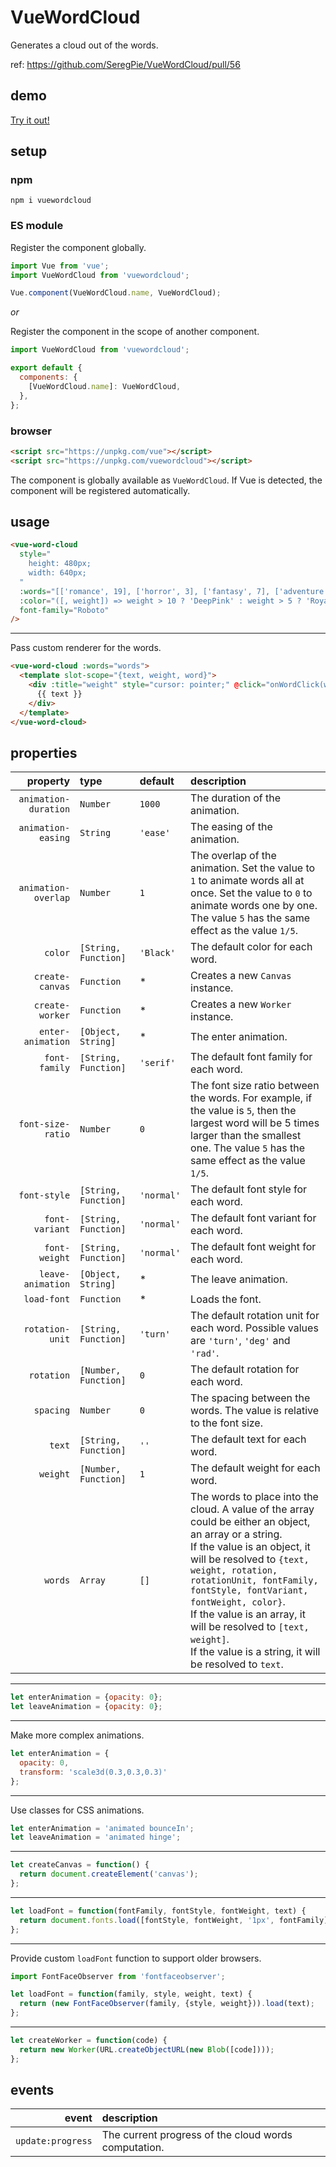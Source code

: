# VueWordCloud

Generates a cloud out of the words.

ref: <https://github.com/SeregPie/VueWordCloud/pull/56>

## demo

[Try it out!](https://seregpie.github.io/VueWordCloud/)

## setup

### npm

```shell
npm i vuewordcloud
```

### ES module

Register the component globally.

```javascript
import Vue from 'vue';
import VueWordCloud from 'vuewordcloud';

Vue.component(VueWordCloud.name, VueWordCloud);
```

*or*

Register the component in the scope of another component.

```javascript
import VueWordCloud from 'vuewordcloud';

export default {
  components: {
    [VueWordCloud.name]: VueWordCloud,
  },
};
```

### browser

```html
<script src="https://unpkg.com/vue"></script>
<script src="https://unpkg.com/vuewordcloud"></script>
```

The component is globally available as `VueWordCloud`. If Vue is detected, the component will be registered automatically.

## usage

```html
<vue-word-cloud
  style="
    height: 480px;
    width: 640px;
  "
  :words="[['romance', 19], ['horror', 3], ['fantasy', 7], ['adventure', 3]]"
  :color="([, weight]) => weight > 10 ? 'DeepPink' : weight > 5 ? 'RoyalBlue' : 'Indigo'"
  font-family="Roboto"
/>
```

---

Pass custom renderer for the words.

```html
<vue-word-cloud :words="words">
  <template slot-scope="{text, weight, word}">
    <div :title="weight" style="cursor: pointer;" @click="onWordClick(word)">
      {{ text }}
    </div>
  </template>
</vue-word-cloud>
```

## properties

| property | type | default | description |
| ---: | :--- | :--- | :--- |
| `animation-duration` | `Number` | `1000` | The duration of the animation. |
| `animation-easing` | `String` | `'ease'` | The easing of the animation. |
| `animation-overlap` | `Number` | `1` | The overlap of the animation. Set the value to `1` to animate words all at once. Set the value to `0` to animate words one by one. The value `5` has the same effect as the value `1/5`. |
| `color` | `[String, Function]` | `'Black'` | The default color for each word. |
| `create-canvas` | `Function` | * | Creates a new `Canvas` instance. |
| `create-worker` | `Function` | * | Creates a new `Worker` instance. |
| `enter-animation` | `[Object, String]` | * | The enter animation. |
| `font-family` | `[String, Function]` | `'serif'` | The default font family for each word. |
| `font-size-ratio` | `Number` | `0` | The font size ratio between the words. For example, if the value is `5`, then the largest word will be 5 times larger than the smallest one. The value `5` has the same effect as the value `1/5`. |
| `font-style` | `[String, Function]` | `'normal'` | The default font style for each word. |
| `font-variant` | `[String, Function]` | `'normal'` | The default font variant for each word. |
| `font-weight` | `[String, Function]` | `'normal'` | The default font weight for each word. |
| `leave-animation` | `[Object, String]` | * | The leave animation. |
| `load-font` | `Function` | * | Loads the font. |
| `rotation-unit` | `[String, Function]` | `'turn'` | The default rotation unit for each word. Possible values are `'turn'`, `'deg'` and `'rad'`. |
| `rotation` | `[Number, Function]` | `0` | The default rotation for each word. |
| `spacing` | `Number` | `0` | The spacing between the words. The value is relative to the font size. |
| `text` | `[String, Function]` | `''` | The default text for each word. |
| `weight` | `[Number, Function]` | `1` | The default weight for each word. |
| `words` | `Array` | `[]` | The words to place into the cloud. A value of the array could be either an object, an array or a string.<br/>If the value is an object, it will be resolved to `{text, weight, rotation, rotationUnit, fontFamily, fontStyle, fontVariant, fontWeight, color}`.<br/>If the value is an array, it will be resolved to `[text, weight]`.<br/>If the value is a string, it will be resolved to `text`. |

---

```javascript
let enterAnimation = {opacity: 0};
let leaveAnimation = {opacity: 0};
```

---

Make more complex animations.

```javascript
let enterAnimation = {
  opacity: 0,
  transform: 'scale3d(0.3,0.3,0.3)'
};
```

---

Use classes for CSS animations.

```javascript
let enterAnimation = 'animated bounceIn';
let leaveAnimation = 'animated hinge';
```

---

```javascript
let createCanvas = function() {
  return document.createElement('canvas');
};
```

---

```javascript
let loadFont = function(fontFamily, fontStyle, fontWeight, text) {
  return document.fonts.load([fontStyle, fontWeight, '1px', fontFamily].join(' '), text);
};
```

---

Provide custom `loadFont` function to support older browsers.

```javascript
import FontFaceObserver from 'fontfaceobserver';

let loadFont = function(family, style, weight, text) {
  return (new FontFaceObserver(family, {style, weight})).load(text);
};
```

---

```javascript
let createWorker = function(code) {
  return new Worker(URL.createObjectURL(new Blob([code])));
};
```

## events

| event | description |
| ---: | :--- |
| `update:progress` | The current progress of the cloud words computation. |
